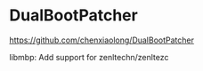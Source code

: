 # DualBootPatcher
https://github.com/chenxiaolong/DualBootPatcher


libmbp: Add support for zenltechn/zenltezc
